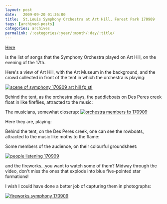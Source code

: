 ```yaml
---
layout: post
date:	2009-09-20 01:36:00
title:  St.Louis Symphony Orchestra at Art Hill, Forest Park 170909
tags: [archived-posts]
categories: archives
permalink: /:categories/:year/:month/:day/:title/
---
```

<a href="http://www.instantencore.com/concert/details.aspx?PId=5037732"> Here </a>

is the list of songs that the Symphony Orchestra played on Art Hill, on the evening of the 17th.


Here's a view of Art Hill, with the Art Museum in the background, and the crowd collected in front of the tent in which the orchestra is playing:


<a href="http://s562.photobucket.com/albums/ss67/pugaippadam/?action=view&amp;current=IMG_6382.jpg" target="_blank"><img src="http://i562.photobucket.com/albums/ss67/pugaippadam/IMG_6382.jpg" border="0" alt="scene of symphony 170909 art hill fp stl"></a>

Behind the tent, as the orchestra plays, the paddleboats on Des Peres creek float in like fireflies, attracted to the music:



<lj-embed id="114"/>

<lj-cut text="a little more of the evening">


The musicians, somewhat closerup:
<a href="http://s562.photobucket.com/albums/ss67/pugaippadam/?action=view&amp;current=IMG_6385.jpg" target="_blank"><img src="http://i562.photobucket.com/albums/ss67/pugaippadam/IMG_6385.jpg" border="0" alt="orchestra members fp 170909"></a>

Here they are, playing:


<lj-embed id="112"/>


Behind the tent, on the Des Peres creek, one can see the rowboats, attracted to the music like moths to the flame:




Some members of the audience, on their colourful groundsheet:


<a href="http://s562.photobucket.com/albums/ss67/pugaippadam/?action=view&amp;current=IMG_6388.jpg" target="_blank"><img src="http://i562.photobucket.com/albums/ss67/pugaippadam/IMG_6388.jpg" border="0" alt="people listening 170909"></a>

and the fireworks...you want to watch some of them? Midway through the video, don't miss the ones that explode into blue five-pointed star formations!


<lj-embed id="113"/>

</lj-cut>


I wish I could have done a better job of capturing them in photographs:




<a href="http://s562.photobucket.com/albums/ss67/pugaippadam/?action=view&amp;current=IMG_6402.jpg" target="_blank"><img src="http://i562.photobucket.com/albums/ss67/pugaippadam/IMG_6402.jpg" border="0" alt="fireworks symphony 170909"></a>
